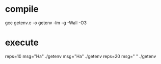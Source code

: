# compile
gcc  getenv.c  -o  getenv -lm -g -Wall -O3

# execute
reps=10 msg="Ha" ./getenv 
msg="Ha" ./getenv
reps=20 msg=" " ./getenv

